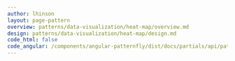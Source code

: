 ```yaml
---
author: lhinson
layout: page-pattern
overview: patterns/data-visualization/heat-map/overview.md
design: patterns/data-visualization/heat-map/design.md
code_html: false
code_angular: /components/angular-patternfly/dist/docs/partials/api/patternfly.charts.directive.pfHeatMap.html
---
```

